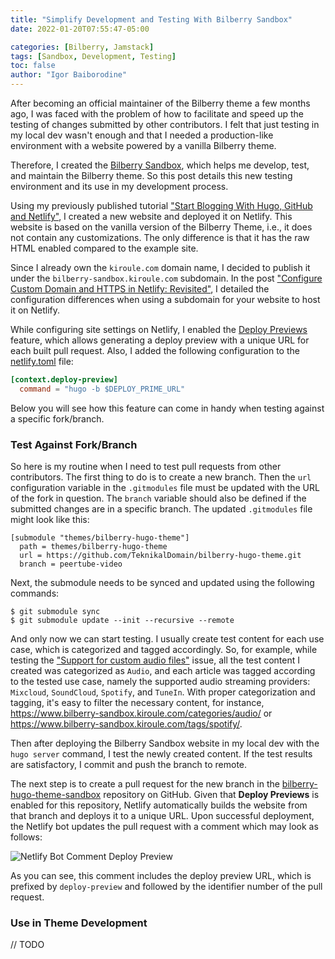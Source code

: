 ```yaml
---
title: "Simplify Development and Testing With Bilberry Sandbox"
date: 2022-01-20T07:55:47-05:00

categories: [Bilberry, Jamstack]
tags: [Sandbox, Development, Testing]
toc: false
author: "Igor Baiborodine"
---
```


After becoming an official maintainer of the Bilberry theme a few months ago, I was faced with the problem of how to facilitate and speed up the testing of changes submitted by other contributors. 
I felt that just testing in my local dev wasn't enough and that I needed a production-like environment with a website powered by a vanilla Bilberry theme.

Therefore, I created the [Bilberry Sandbox](https://www.bilberry-sandbox.kiroule.com/), which helps me develop, test, and maintain the Bilberry theme. 
So this post details this new testing environment and its use in my development process.

<!--more-->

Using my previously published tutorial ["Start Blogging With Hugo, GitHub and Netlify"](/article/start-blogging-with-github-hugo-and-netlify/), I created a new website and deployed it on Netlify. 
This website is based on the vanilla version of the Bilberry Theme, i.e., it does not contain any customizations. 
The only difference is that it has the raw HTML enabled compared to the example site.

Since I already own the `kiroule.com` domain name, I decided to publish it under the `bilberry-sandbox.kiroule.com` subdomain. 
In the post ["Configure Custom Domain and HTTPS in Netlify: Revisited"](/article/configure-custom-domain-and-https-in-netlify-revisited/), I detailed the configuration differences when using a subdomain for your website to host it on Netlify. 

While configuring site settings on Netlify, I enabled the [Deploy Previews](https://docs.netlify.com/site-deploys/deploy-previews/) feature, which allows generating a deploy preview with a unique URL for each built pull request. 
Also, I added the following configuration to the [netlify.toml](https://github.com/igor-baiborodine/bilberry-hugo-theme-sandbox/blob/master/netlify.toml) file:
```toml
[context.deploy-preview]
  command = "hugo -b $DEPLOY_PRIME_URL"
```
Below you will see how this feature can come in handy when testing against a specific fork/branch.

### Test Against Fork/Branch

So here is my routine when I need to test pull requests from other contributors.
The first thing to do is to create a new branch. 
Then the `url` configuration variable in the `.gitmodules` file must be updated with the URL of the fork in question. 
The `branch` variable should also be defined if the submitted changes are in a specific branch. 
The updated `.gitmodules` file might look like this:
```shell
[submodule "themes/bilberry-hugo-theme"]
  path = themes/bilberry-hugo-theme
  url = https://github.com/TeknikalDomain/bilberry-hugo-theme.git
  branch = peertube-video
```

Next, the submodule needs to be synced and updated using the following commands:
```shell
$ git submodule sync
$ git submodule update --init --recursive --remote
```

And only now we can start testing. 
I usually create test content for each use case, which is categorized and tagged accordingly. 
So, for example, while testing the ["Support for custom audio files"](https://github.com/Lednerb/bilberry-hugo-theme/issues/270) issue, all the test content I created was categorized as `Audio`, and each article was tagged according to the tested use case, namely the supported audio streaming providers: `Mixcloud`, `SoundCloud`, `Spotify`, and `TuneIn`.
With proper categorization and tagging, it's easy to filter the necessary content, for instance, https://www.bilberry-sandbox.kiroule.com/categories/audio/ or https://www.bilberry-sandbox.kiroule.com/tags/spotify/.

Then after deploying the Bilberry Sandbox website in my local dev with the `hugo server` command, I test the newly created content. 
If the test results are satisfactory, I commit and push the branch to remote.

The next step is to create a pull request for the new branch in the [bilberry-hugo-theme-sandbox](https://github.com/igor-baiborodine/bilberry-hugo-theme-sandbox) repository on GitHub.
Given that **Deploy Previews** is enabled for this repository, Netlify automatically builds the website from that branch and deploys it to a unique URL.
Upon successful deployment, the Netlify bot updates the pull request with a comment which may look as follows:

![Netlify Bot Comment Deploy Preview](/img/content/article/simplify-development-and-testing-with-bilberry-sandbox/deploy-preview-netlify-bot-comment.png)

As you can see, this comment includes the deploy preview URL, which is prefixed by `deploy-preview` and followed by the identifier number of the pull request.

### Use in Theme Development
// TODO